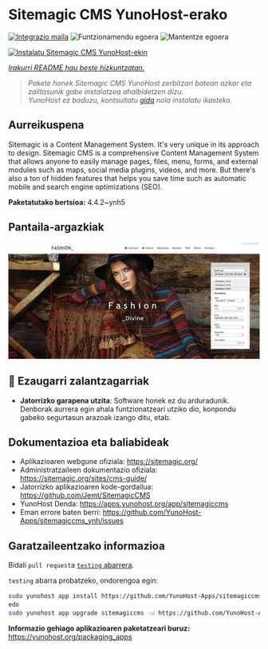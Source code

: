 <!--
Ohart ongi: README hau automatikoki sortu da <https://github.com/YunoHost/apps/tree/master/tools/readme_generator>ri esker
EZ editatu eskuz.
-->

# Sitemagic CMS YunoHost-erako

[![Integrazio maila](https://dash.yunohost.org/integration/sitemagiccms.svg)](https://ci-apps.yunohost.org/ci/apps/sitemagiccms/) ![Funtzionamendu egoera](https://ci-apps.yunohost.org/ci/badges/sitemagiccms.status.svg) ![Mantentze egoera](https://ci-apps.yunohost.org/ci/badges/sitemagiccms.maintain.svg)

[![Instalatu Sitemagic CMS YunoHost-ekin](https://install-app.yunohost.org/install-with-yunohost.svg)](https://install-app.yunohost.org/?app=sitemagiccms)

*[Irakurri README hau beste hizkuntzatan.](./ALL_README.md)*

> *Pakete honek Sitemagic CMS YunoHost zerbitzari batean azkar eta zailtasunik gabe instalatzea ahalbidetzen dizu.*  
> *YunoHost ez baduzu, kontsultatu [gida](https://yunohost.org/install) nola instalatu ikasteko.*

## Aurreikuspena

Sitemagic is a Content Management System. It's very unique in its approach to design. Sitemagic CMS is a comprehensive Content Management System that allows anyone to easily manage pages, files, menu, forms, and external modules such as maps, social media plugins, videos, and more. But there's also a ton of hidden features that helps you save time such as automatic mobile and search engine optimizations (SEO).

**Paketatutako bertsioa:** 4.4.2~ynh5

## Pantaila-argazkiak

![Sitemagic CMS(r)en pantaila-argazkia](./doc/screenshots/Designer.jpeg)

## :red_circle: Ezaugarri zalantzagarriak

- **Jatorrizko garapena utzita**: Software honek ez du arduradunik. Denborak aurrera egin ahala funtzionatzeari utziko dio, konpondu gabeko segurtasun arazoak izango ditu, etab.

## Dokumentazioa eta baliabideak

- Aplikazioaren webgune ofiziala: <https://sitemagic.org/>
- Administratzaileen dokumentazio ofiziala: <https://sitemagic.org/sites/cms-guide/>
- Jatorrizko aplikazioaren kode-gordailua: <https://github.com/Jemt/SitemagicCMS>
- YunoHost Denda: <https://apps.yunohost.org/app/sitemagiccms>
- Eman errore baten berri: <https://github.com/YunoHost-Apps/sitemagiccms_ynh/issues>

## Garatzaileentzako informazioa

Bidali `pull request`a [`testing` abarrera](https://github.com/YunoHost-Apps/sitemagiccms_ynh/tree/testing).

`testing` abarra probatzeko, ondorengoa egin:

```bash
sudo yunohost app install https://github.com/YunoHost-Apps/sitemagiccms_ynh/tree/testing --debug
edo
sudo yunohost app upgrade sitemagiccms -u https://github.com/YunoHost-Apps/sitemagiccms_ynh/tree/testing --debug
```

**Informazio gehiago aplikazioaren paketatzeari buruz:** <https://yunohost.org/packaging_apps>
